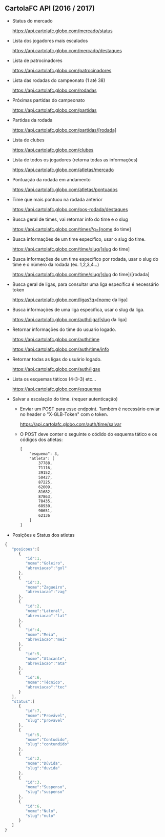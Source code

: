 ## CartolaFC API (2016 / 2017)

* Status do mercado

	https://api.cartolafc.globo.com/mercado/status

* Lista dos jogadores mais escalados

	https://api.cartolafc.globo.com/mercado/destaques

* Lista de patrocinadores
	
	https://api.cartolafc.globo.com/patrocinadores

* Lista das rodadas do campeonato (1 até 38)
	
	https://api.cartolafc.globo.com/rodadas

* Próximas partidas do campeonato
	
	https://api.cartolafc.globo.com/partidas

* Partidas da rodada
	
	https://api.cartolafc.globo.com/partidas/[rodada]

* Lista de clubes
	
	https://api.cartolafc.globo.com/clubes

* Lista de todos os jogadores (retorna todas as informações)
	
	https://api.cartolafc.globo.com/atletas/mercado

* Pontuação da rodada em andamento
	
	https://api.cartolafc.globo.com/atletas/pontuados

* Time que mais pontuou na rodada anterior

	https://api.cartolafc.globo.com/pos-rodada/destaques

* Busca geral de times, vai retornar info do time e o slug
	
	https://api.cartolafc.globo.com/times?q=[nome do time]

* Busca informações de um time específico, usar o slug do time.
	
	https://api.cartolafc.globo.com/time/slug/[slug do time]

* Busca informações de um time específico por rodada, usar o slug do time e o número da rodada (ex. 1,2,3,4...)
	
	https://api.cartolafc.globo.com/time/slug/[slug do time]/[rodada]

* Busca geral de ligas, para consultar uma liga específica é necessário token

	https://api.cartolafc.globo.com/ligas?q=[nome da liga]

* Busca informações de uma liga específica, usar o slug da liga.
	
	https://api.cartolafc.globo.com/auth/liga/[slug da liga]

* Retornar informações do time do usuario logado.
	
	https://api.cartolafc.globo.com/auth/time

	https://api.cartolafc.globo.com/auth/time/info

* Retornar todas as ligas do usuário logado.

	https://api.cartolafc.globo.com/auth/ligas

* Lista os esquemas táticos (4-3-3) etc...

	https://api.cartolafc.globo.com/esquemas

* Salvar a escalação do time. (requer autenticação)

	- Enviar um POST para esse endpoint. Também é necessário enviar no header o "X-GLB-Token" com o token.
		
		https://api.cartolafc.globo.com/auth/time/salvar

	- O POST deve conter o seguinte o códido do esquema tático e os códigos dos atletas:
		
		```xml
		[
			"esquema": 3,
			"atleta": [
				37788,
				71116,
				39152,
				50427,
				87225,
				62009,
				81682,
				87863,
				78435,
				68930,
				90651,
				62136
			]
		]
		```

* Posições e Status dos atletas
``` js
{
   "posicoes":[
      {
         "id":1,
         "nome":"Goleiro",
         "abreviacao":"gol"
      },
      {
         "id":3,
         "nome":"Zagueiro",
         "abreviacao":"zag"
      },
      {
         "id":2,
         "nome":"Lateral",
         "abreviacao":"lat"
      },
      {
         "id":4,
         "nome":"Meia",
         "abreviacao":"mei"
      },
      {
         "id":5,
         "nome":"Atacante",
         "abreviacao":"ata"
      },
      {
         "id":6,
         "nome":"Técnico",
         "abreviacao":"tec"
      }
   ],
   "status":[
      {
         "id":7,
         "nome":"Provável",
         "slug":"provavel"
      },
      {
         "id":5,
         "nome":"Contudido",
         "slug":"contundido"
      },
      {
         "id":2,
         "nome":"Dúvida",
         "slug":"duvida"
      },
      {
         "id":3,
         "nome":"Suspenso",
         "slug":"suspenso"
      },
      {
         "id":6,
         "nome":"Nulo",
         "slug":"nulo"
      }
   ]
}
```
